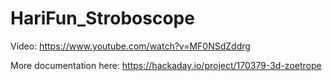 # HariFun_Stroboscope
 
 Video:
 https://www.youtube.com/watch?v=MF0NSdZddrg

More documentation here:
https://hackaday.io/project/170379-3d-zoetrope
